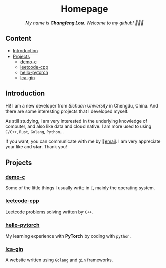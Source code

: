 <h1 align="center"> Homepage </h1>

*<div align="center"> My name is **Changfeng Lou**. Welcome to my github! 🎉🎉🎉 </div>*

## Content

- [Introduction](#introduction)
- [Projects](#projects)
  - [demo-c](#demo-c)
  - [leetcode-cpp](#leetcode-cpp)
  - [hello-pytorch](#hello-pytorch)
  - [lca-gin](#lca-gin) 

## Introduction

Hi! I am a new developer from *Sichuan University* in Chengdu, China.
And there are some interesting projects that I developed myself.

As still studying, I am very interested in the underlying knowledge of computer, and also like data and cloud native.
I am more used to using `C/C++`, `Rust`, `Golang`, `Python`...

If you want, you can communicate with me by 📧<a href="mailto:louchangfeng@outlook.com?subject=Subject&body=Content">email</a>.
I am very appreciate your like and **star**. Thank you!

## Projects

### [demo-c](https://github.com/HN-LCF/demo-c)

Some of the little things I usually write in `C`, mainly the operating system.

### [leetcode-cpp](https://github.com/HN-LCF/leetcode-cpp)

Leetcode problems solving written by `C++`.

### [hello-pytorch](https://github.com/HN-LCF/hello-pytorch)

My learning experience with **PyTorch** by coding with `python`.

### [lca-gin](https://github.com/HN-LCF/lca-gin)

A website written using `Golang` and `gin` frameworks.

